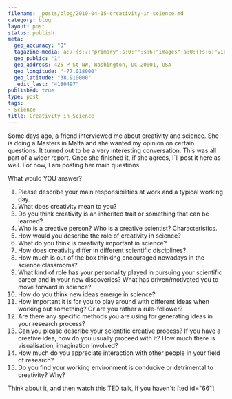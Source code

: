 ```yaml
--- 
filename: _posts/blog/2010-04-15-creativity-in-science.md
category: blog
layout: post
status: publish
meta: 
  geo_accuracy: "0"
  tagazine-media: a:7:{s:7:"primary";s:0:"";s:6:"images";a:0:{}s:6:"videos";a:0:{}s:11:"image_count";s:1:"0";s:6:"author";s:7:"4180497";s:7:"blog_id";s:7:"8438084";s:9:"mod_stamp";s:19:"2010-07-22 17:48:18";}
  geo_public: "1"
  geo_address: 425 P St NW, Washington, DC 20001, USA
  geo_longitude: "-77.018000"
  geo_latitude: "38.910000"
  _edit_last: "4180497"
published: true
type: post
tags: 
- Science
title: Creativity in Science
---
```

Some days ago, a friend interviewed me about creativity and science. She is doing a Masters in Malta and she wanted my opinion on certain questions. It turned out to be a very interesting conversation. This was all part of a wider report. Once she finished it, if she agrees, I´ll post it here as well. For now, I am posting her main questions.

<!--more-->

What would YOU answer?
<ol>
	<li>Please describe your main responsibilities at work and a typical working day.</li>
	<li>What does creativity mean to you?</li>
	<li>Do you think creativity is an inherited trait or something that can be learned?</li>
	<li>Who is a creative person? Who is a creative scientist? Characteristics.</li>
	<li> How would you describe the role of creativity in science?</li>
	<li>What do you think is creativity important in science?</li>
	<li>How does creativity differ in different scientific disciplines?</li>
	<li>How much is out of the box thinking encouraged nowadays in the science classrooms?</li>
	<li>What kind of role has your personality played in pursuing your scientific career and in your new discoveries? What has driven/motivated you to move forward in science?</li>
	<li>How do you think new ideas emerge in science?</li>
	<li>How important it is for you to play around with different ideas when working out something? Or are you rather a rule-follower?</li>
	<li>Are there any specific methods you are using for generating ideas in your research process?</li>
	<li>Can you please describe your scientific creative process? If you have a creative idea, how do you usually proceed with it? How much there is visualisation, imagination involved?</li>
	<li>How much do you appreciate interaction with other people in your field of research?</li>
	<li>Do you find your working environment is conducive or detrimental to creativity? Why?</li>
</ol>
Think about it, and then watch this TED talk, If you haven´t: [ted id="66"]
